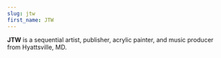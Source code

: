 ```yaml
---
slug: jtw
first_name: JTW
---
```

**JTW** is a sequential artist, publisher, acrylic painter, and music producer from Hyattsville, MD.